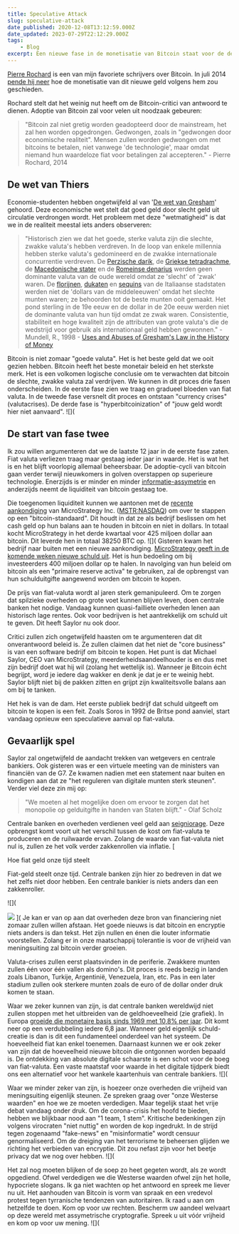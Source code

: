 ```yaml
---
title: Speculative Attack
slug: speculative-attack
date_published: 2020-12-08T13:12:59.000Z
date_updated: 2023-07-29T22:12:29.000Z
tags: 
    - Blog
excerpt: Een nieuwe fase in de monetisatie van Bitcoin staat voor de deur. MicroStrategy Inc. lanceert een speculatieve aanval op fiat-valuta.
---
```


[Pierre Rochard](https://twitter.com/pierre_rochard) is een van mijn favoriete schrijvers over Bitcoin. In juli 2014 [pende hij neer](https://nakamotoinstitute.org/mempool/speculative-attack/) hoe de monetisatie van dit nieuwe geld volgens hem zou geschieden.

Rochard stelt dat het weinig nut heeft om de Bitcoin-critici van antwoord te dienen. Adoptie van Bitcoin zal voor velen uit noodzaak gebeuren:

> "Bitcoin zal niet gretig worden geadopteerd door de mainstream, het zal hen worden opgedrongen. Gedwongen, zoals in "gedwongen door economische realiteit". Mensen zullen worden gedwongen om met bitcoins te betalen, niet vanwege 'de technologie', maar omdat niemand hun waardeloze fiat voor betalingen zal accepteren." - Pierre Rochard, 2014

## De wet van Thiers

Economie-studenten hebben ongetwijfeld al van '[De wet van Gresham](https://en.wikipedia.org/wiki/Gresham's_law)' gehoord. Deze economische wet stelt dat goed geld door slecht geld uit circulatie verdrongen wordt. Het probleem met deze "wetmatigheid" is dat we in de realiteit meestal iets anders observeren:

> "Historisch zien we dat het goede, sterke valuta zijn die slechte, zwakke valuta's hebben verdreven. In de loop van enkele millennia hebben sterke valuta's gedomineerd en de zwakke internationale concurrentie verdreven. De [Perzische darik](https://en.wikipedia.org/wiki/Persian_daric), de [Griekse tetradrachme](https://en.wikipedia.org/wiki/Tetradrachm), de [Macedonische stater](https://en.wikipedia.org/wiki/Stater) en de [Romeinse denarius](https://en.wikipedia.org/wiki/Denarius) werden geen dominante valuta van de oude wereld omdat ze 'slecht' of 'zwak' waren. De [florijnen](https://en.wikipedia.org/wiki/Florin), [dukaten](https://en.wikipedia.org/wiki/Ducat) en [sequins](https://en.wikipedia.org/wiki/Sequin_(coin)) van de Italiaanse stadstaten werden niet de 'dollars van de middeleeuwen' omdat het slechte munten waren; ze behoorden tot de beste munten ooit gemaakt. Het pond sterling in de 19e eeuw en de dollar in de 20e eeuw werden niet de dominante valuta van hun tijd omdat ze zwak waren. Consistentie, stabiliteit en hoge kwaliteit zijn de attributen van grote valuta's die de wedstrijd voor gebruik als internationaal geld hebben gewonnen." - Mundell, R., 1998 - [Uses and Abuses of Gresham's Law in the History of Money](http://www.columbia.edu/~ram15/grash.html)

Bitcoin is niet zomaar "goede valuta". Het is het beste geld dat we ooit gezien hebben. Bitcoin heeft het beste monetair beleid en het sterkste merk. Het is een volkomen logische conclusie om te verwachten dat bitcoin de slechte, zwakke valuta zal verdrijven. We kunnen in dit proces drie fasen onderscheiden. In de eerste fase zien we traag en gradueel bloeden van fiat valuta. In de tweede fase versnelt dit proces en ontstaan "currency crises" (valutacrises). De derde fase is "hyperbitcoinization" of "jouw geld wordt hier niet aanvaard".
![](
## De start van fase twee

Ik zou willen argumenteren dat we de laatste 12 jaar in de eerste fase zaten. Fiat valuta verliezen traag maar gestaag ieder jaar in waarde. Het is wat het is en het blijft voorlopig allemaal beheersbaar. De adoptie-cycli van bitcoin gaan verder terwijl nieuwkomers in golven overstappen op superieure technologie. Enerzijds is er minder en minder [informatie-assymetrie](https://en.wikipedia.org/wiki/Information_asymmetry) en anderzijds neemt de liquiditeit van bitcoin gestaag toe.

Die toegenomen liquiditeit kunnen we aantonen met de [recente aankondiging](https://ir.microstrategy.com/news-releases/news-release-details/microstrategy-adopts-bitcoin-primary-treasury-reserve-asset) van MicroStrategy Inc. ([MSTR:NASDAQ](https://finance.yahoo.com/quote/MSTR?guccounter=1&amp;guce_referrer=aHR0cHM6Ly9kdWNrZHVja2dvLmNvbS8&amp;guce_referrer_sig=AQAAADeg1nO9KbiexDVXlw4sJiQkdNiQTg5FWHJaIB6q3Q_6PqEpVfCeG7ihFhyw-_AnM7UaVjhUl0T5qml932ZRahDEbSYjRT5n5gY3ACxJrPmZe_IDZ8HM1n0O3YQIhG6IxkJHWvqfrsRCHz2gBwukbsmdLWzZNnikTr0uYw4Lf5Ln)) om over te stappen op een "bitcoin-standaard". Dit houdt in dat ze als bedrijf beslissen om het cash geld op hun balans aan te houden in bitcoin en niet in dollars. In totaal kocht MicroStrategy in het derde kwartaal voor 425 miljoen dollar aan bitcoin. Dit leverde hen in totaal 38250 BTC op.
![](
Gisteren kwam het bedrijf naar buiten met een nieuwe aankondiging. [MicroStrategy geeft in de komende weken nieuwe schuld uit](https://ir.microstrategy.com/news-releases/news-release-details/microstrategy-announces-proposed-private-offering-400-million). Het is hun bedoeling om bij investeerders 400 miljoen dollar op te halen. In navolging van hun beleid om bitcoin als een "primaire reserve activa" te gebruiken, zal de opbrengst van hun schulduitgifte aangewend worden om bitcoin te kopen. 

De prijs van fiat-valuta wordt al jaren sterk gemanipuleerd. Om te zorgen dat spilzieke overheden op grote voet kunnen blijven leven, doen centrale banken het nodige. Vandaag kunnen quasi-failliete overheden lenen aan historisch lage rentes. Ook voor bedrijven is het aantrekkelijk om schuld uit te geven. Dit heeft Saylor nu ook door.

Critici zullen zich ongetwijfeld haasten om te argumenteren dat dit onverantwoord beleid is. Ze zullen claimen dat het niet de "core business" is van een software bedrijf om bitcoin te kopen. Het punt is dat Michael Saylor, CEO van MicroStrategy, meerderheidsaandeelhouder is en dus met zijn bedrijf doet wat hij wil (zolang het wettelijk is). Wanneer je Bitcoin écht begrijpt, word je iedere dag wakker en denk je dat je er te weinig hebt. Saylor blijft niet bij de pakken zitten en grijpt zijn kwaliteitsvolle balans aan om bij te tanken.

Het hek is van de dam. Het eerste publiek bedrijf dat schuld uitgeeft om bitcoin te kopen is een feit. Zoals Soros in 1992 de Britse pond aanviel, start vandaag opnieuw een speculatieve aanval op fiat-valuta.

## Gevaarlijk spel

Saylor zal ongetwijfeld de aandacht trekken van wetgevers en centrale bankiers. Ook gisteren was er een virtuele meeting van de ministers van financiën van de G7. Ze kwamen nadien met een statement naar buiten en kondigen aan dat ze "het reguleren van digitale munten sterk steunen". Verder viel deze zin mij op:

> "We moeten al het mogelijke doen om ervoor te zorgen dat het monopolie op gelduitgifte in handen van Staten blijft." - Olaf Scholz

Centrale banken en overheden verdienen veel geld aan [seigniorage](https://en.wikipedia.org/wiki/Seigniorage). Deze opbrengst komt voort uit het verschil tussen de kost om fiat-valuta te produceren en de ruilwaarde ervan. Zolang de waarde van fiat-valuta niet nul is, zullen ze het volk verder zakkenrollen via inflatie.
[

Hoe fiat geld onze tijd steelt

Fiat-geld steelt onze tijd. Centrale banken zijn hier zo bedreven in dat we het zelfs niet door hebben. Een centrale bankier is niets anders dan een zakkenroller.

![](

![](https://images.unsplash.com/photo-1456574808786-d2ba7a6aa654?ixlib&#x3D;rb-1.2.1&amp;q&#x3D;80&amp;fm&#x3D;jpg&amp;crop&#x3D;entropy&amp;cs&#x3D;tinysrgb&amp;w&#x3D;2000&amp;fit&#x3D;max&amp;ixid&#x3D;eyJhcHBfaWQiOjExNzczfQ)
](
Je kan er van op aan dat overheden deze bron van financiering niet zomaar zullen willen afstaan. Het goede nieuws is dat bitcoin en encryptie niets anders is dan tekst. Het zijn nullen en énen die louter informatie voorstellen. Zolang er in onze maatschappij tolerantie is voor de vrijheid van meningsuiting zal bitcoin verder groeien.

Valuta-crises zullen eerst plaatsvinden in de periferie. Zwakkere munten zullen één voor één vallen als domino's. Dit proces is reeds bezig in landen zoals Libanon, Turkije, Argentinië, Venezuela, Iran, etc. Pas in een later stadium zullen ook sterkere munten zoals de euro of de dollar onder druk komen te staan.

Waar we zeker kunnen van zijn, is dat centrale banken wereldwijd niet zullen stoppen met het uitbreiden van de geldhoeveelheid (zie grafiek). In Europa [groeide die monetaire basis sinds 1969 met 10,8% per jaar](https://cryptovoices.com/basemoney). Dit komt neer op een verdubbeling iedere 6,8 jaar. Wanneer geld eigenlijk schuld-creatie is dan is dit een fundamenteel onderdeel van het systeem. De hoeveelheid fiat kan enkel toenemen. Daarnaast kunnen we er ook zeker van zijn dat de hoeveelheid nieuwe bitcoin die ontgonnen worden bepaald is. De ontdekking van absolute digitale schaarste is een schot voor de boeg van fiat-valuta. Een vaste maatstaf voor waarde in het digitale tijdperk biedt ons een alternatief voor het wankele kaartenhuis van centrale bankiers.
![](

Waar we minder zeker van zijn, is hoezeer onze overheden die vrijheid van meningsuiting eigenlijk steunen. Ze spreken graag over "onze Westerse waarden" en hoe we ze moeten verdedigen. Maar tegelijk staat het vrije debat vandaag onder druk. Om de corona-crisis het hoofd te bieden, hebben we blijkbaar nood aan "1 team, 1 stem". Kritische bedenkingen zijn volgens virocraten "niet nuttig" en worden de kop ingedrukt. In de strijd tegen zogenaamd "fake-news" en "misinformatie" wordt censuur genormaliseerd. Om de dreiging van het terrorisme te beheersen glijden we richting het verbieden van encryptie. Dit zou nefast zijn voor het beetje privacy dat we nog over hebben.
![](

Het zal nog moeten blijken of de soep zo heet gegeten wordt, als ze wordt opgediend. Ofwel verdedigen we die Westerse waarden ofwel zijn het holle, hypocriete slogans. Ik ga niet wachten op het antwoord en spreek me liever nu uit. Het aanhouden van Bitcoin is vorm van spraak en een vredevol protest tegen tyrranische tendenzen van autoritairen. Ik raad u aan om hetzelfde te doen. Kom op voor uw rechten. Bescherm uw aandeel welvaart op deze wereld met assymetrische cryptografie. Spreek u uit vóór vrijheid en kom op voor uw mening.
![](
